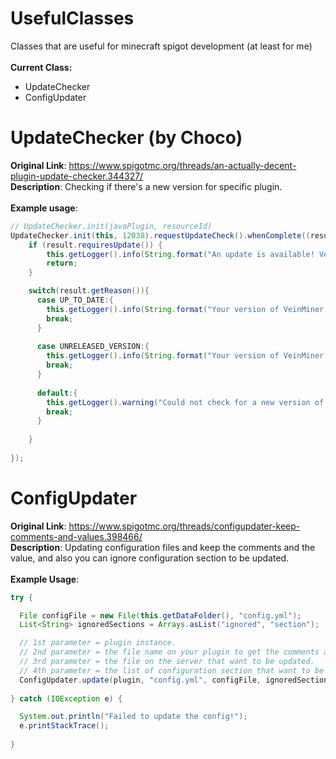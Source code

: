 # UsefulClasses
Classes that are useful for minecraft spigot development (at least for me)<br>
<br>
<b>Current Class:</b><br>
<ul>
    <li>UpdateChecker</li>
    <li>ConfigUpdater</li>
</ul>

# UpdateChecker (by Choco)
<b>Original Link</b>: https://www.spigotmc.org/threads/an-actually-decent-plugin-update-checker.344327/ <br>
<b>Description</b>: Checking if there's a new version for specific plugin. <br>
<br>
<b>Example usage</b>:<br>
```java
// UpdateChecker.init(javaPlugin, resourceId)
UpdateChecker.init(this, 12038).requestUpdateCheck().whenComplete((result, exception) -> {
    if (result.requiresUpdate()) {
        this.getLogger().info(String.format("An update is available! VeinMiner %s may be downloaded on SpigotMC", result.getNewestVersion()));
        return;
    }

    switch(result.getReason()){
      case UP_TO_DATE:{
        this.getLogger().info(String.format("Your version of VeinMiner (%s) is up to date!", result.getNewestVersion()));
        break;
      }
      
      case UNRELEASED_VERSION:{
        this.getLogger().info(String.format("Your version of VeinMiner (%s) is more recent than the one publicly available. Are you on a development build?", result.getNewestVersion()));
        break;
      }
      
      default:{
        this.getLogger().warning("Could not check for a new version of VeinMiner. Reason: " + reason);
        break;
      }
      
    }
   
});
```

# ConfigUpdater
<b>Original Link</b>: https://www.spigotmc.org/threads/configupdater-keep-comments-and-values.398466/ <br>
<b>Description</b>: Updating configuration files and keep the comments and the value, and also you can ignore configuration section to be updated. <br>
<br>
<b>Example Usage</b>:
```java
try {

  File configFile = new File(this.getDataFolder(), "config.yml");
  List<String> ignoredSections = Arrays.asList("ignored", "section");

  // 1st parameter = plugin instance.
  // 2nd parameter = the file name on your plugin to get the comments and the values from.
  // 3rd parameter = the file on the server that want to be updated.
  // 4th parameter = the list of configuration section that want to be ignored.
  ConfigUpdater.update(plugin, "config.yml", configFile, ignoredSections);//The list is sections you want to ignore
  
} catch (IOException e) {

  System.out.println("Failed to update the config!");
  e.printStackTrace();
  
}
```
